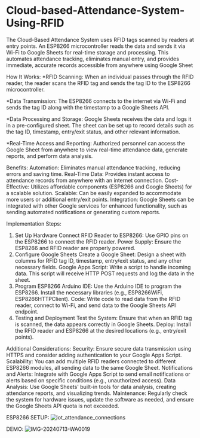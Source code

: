 # Cloud-based-Attendance-System-Using-RFID
The Cloud-Based Attendance System uses RFID tags scanned by readers at entry points. An ESP8266 microcontroller reads the data and sends it via Wi-Fi to Google Sheets for real-time storage and processing. This automates attendance tracking, eliminates manual entry, and provides immediate, accurate records accessible from anywhere using Google Sheet

How It Works:
*RFID Scanning: When an individual passes through the RFID reader, the reader scans the RFID tag and sends the tag ID to the ESP8266 microcontroller.

*Data Transmission: The ESP8266 connects to the internet via Wi-Fi and sends the tag ID along with the timestamp to a Google Sheets API.

*Data Processing and Storage: Google Sheets receives the data and logs it in a pre-configured sheet. The sheet can be set up to record details such as the tag ID, timestamp, entry/exit status, and other relevant information.

*Real-Time Access and Reporting: Authorized personnel can access the Google Sheet from anywhere to view real-time attendance data, generate reports, and perform data analysis.


Benefits:
Automation: Eliminates manual attendance tracking, reducing errors and saving time.
Real-Time Data: Provides instant access to attendance records from anywhere with an internet connection.
Cost-Effective: Utilizes affordable components (ESP8266 and Google Sheets) for a scalable solution.
Scalable: Can be easily expanded to accommodate more users or additional entry/exit points.
Integration: Google Sheets can be integrated with other Google services for enhanced functionality, such as sending automated notifications or generating custom reports.

Implementation Steps:
1. Set Up Hardware
Connect RFID Reader to ESP8266: Use GPIO pins on the ESP8266 to connect the RFID reader.
Power Supply: Ensure the ESP8266 and RFID reader are properly powered.
2. Configure Google Sheets
Create a Google Sheet: Design a sheet with columns for RFID tag ID, timestamp, entry/exit status, and any other necessary fields.
Google Apps Script: Write a script to handle incoming data. This script will receive HTTP POST requests and log the data in the sheet.
3. Program ESP8266
Arduino IDE: Use the Arduino IDE to program the ESP8266. Install the necessary libraries (e.g., ESP8266WiFi, ESP8266HTTPClient).
Code: Write code to read data from the RFID reader, connect to Wi-Fi, and send data to the Google Sheets API endpoint.
4. Testing and Deployment
Test the System: Ensure that when an RFID tag is scanned, the data appears correctly in Google Sheets.
Deploy: Install the RFID reader and ESP8266 at the desired locations (e.g., entry/exit points).

Additional Considerations:
Security: Ensure secure data transmission using HTTPS and consider adding authentication to your Google Apps Script.
Scalability: You can add multiple RFID readers connected to different ESP8266 modules, all sending data to the same Google Sheet.
Notifications and Alerts: Integrate with Google Apps Script to send email notifications or alerts based on specific conditions (e.g., unauthorized access).
Data Analysis: Use Google Sheets' built-in tools for data analysis, creating attendance reports, and visualizing trends.
Maintenance: Regularly check the system for hardware issues, update the software as needed, and ensure the Google Sheets API quota is not exceeded.



ESP8266 SETUP: 
![iot_attendance_connections](https://github.com/user-attachments/assets/492b0b42-aaaf-40d5-aac2-af3e537a8b54)



DEMO: 
![IMG-20240713-WA0019](https://github.com/user-attachments/assets/058e2bbc-9f84-42e1-bd45-f4683a163f82)


